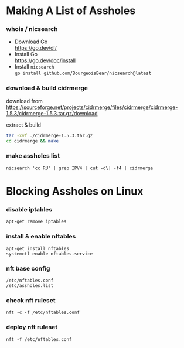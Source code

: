 # Making A List of Assholes

### whois / nicsearch

- Download Go\
https://go.dev/dl/
- Install Go\
https://go.dev/doc/install
- Install `nicsearch`\
`go install github.com/BourgeoisBear/nicsearch@latest`

### download & build cidrmerge

download from https://sourceforge.net/projects/cidrmerge/files/cidrmerge/cidrmerge-1.5.3/cidrmerge-1.5.3.tar.gz/download

extract & build

```sh
tar -xvf ./cidrmerge-1.5.3.tar.gz
cd cidrmerge && make
```
### make assholes list
	nicsearch 'cc RU' | grep IPV4 | cut -d\| -f4 | cidrmerge

# Blocking Assholes on Linux

### disable iptables
	apt-get remove iptables

### install & enable nftables
	apt-get install nftables
	systemctl enable nftables.service

### nft base config
	/etc/nftables.conf
	/etc/assholes.list

### check nft ruleset
	nft -c -f /etc/nftables.conf

### deploy nft ruleset
	nft -f /etc/nftables.conf
